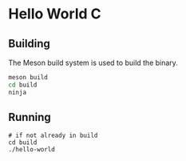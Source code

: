 # Hello World C

## Building

The Meson build system is used to build the binary.

```sh
meson build
cd build
ninja
```

## Running

```
# if not already in build
cd build
./hello-world
```